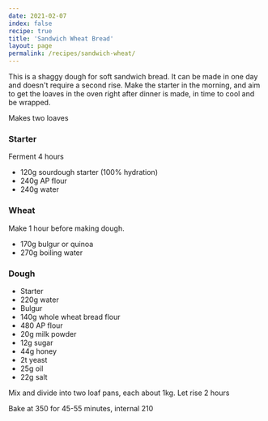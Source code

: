```yaml
---
date: 2021-02-07
index: false
recipe: true
title: 'Sandwich Wheat Bread'
layout: page
permalink: /recipes/sandwich-wheat/
---
```


This is a shaggy dough for soft sandwich bread. It can be made in one day and doesn't require a second rise. Make the starter in the morning, and aim to get the loaves in the oven right after dinner is made, in time to cool and be wrapped.


Makes two loaves

### Starter

Ferment 4 hours

  * 120g sourdough starter (100% hydration)
  * 240g AP flour
  * 240g water

### Wheat

Make 1 hour before making dough.

  * 170g bulgur or quinoa
  * 270g boiling water

### Dough

  * Starter
  * 220g water
  * Bulgur
  * 140g whole wheat bread flour
  * 480 AP flour
  * 20g milk powder
  * 12g sugar
  * 44g honey
  * 2t yeast
  * 25g oil
  * 22g salt

Mix and divide into two loaf pans, each about 1kg.  Let rise 2 hours

Bake at 350 for 45-55 minutes, internal 210


